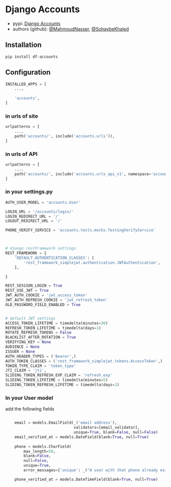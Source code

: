 # Django Accounts

* pypi: [Django Accounts](https://pypi.org/project/django-accounts/)
* authors (github): [@MahmoudNasser](https://github.com/elMeniwy), [@SohaybeKhaled](https://github.com/Sohype-Khaled)

## Installation
```cd
pip install df-accounts
```

## Configuration

```python
INSTALLED_APPS = [
    ...,
    
    'accounts',
]
```


### in urls of site
```python
urlpatterns = [
    ....
    path('accounts/', include('accounts.urls')),
]
```


### in urls of API
```python
urlpatterns = [
    ....
    path('accounts/', include('accounts.urls_api_v1', namespace='accounts')),
]
```


### in your settings.py
```python
AUTH_USER_MODEL = 'accounts.User'

LOGIN_URL = '/accounts/login/'
LOGIN_REDIRECT_URL = '/'
LOGOUT_REDIRECT_URL = '/'

PHONE_VERIFY_SERVICE = 'accounts.tests.mocks.TestingVerifyService'



# django restFramework settings
REST_FRAMEWORK = {
    'DEFAULT_AUTHENTICATION_CLASSES': [
        'rest_framework_simplejwt.authentication.JWTAuthentication',
    ],

}

REST_SESSION_LOGIN = True
REST_USE_JWT = True
JWT_AUTH_COOKIE = 'jwt_access_token'
JWT_AUTH_REFRESH_COOKIE = 'jwt_refresh_token'
OLD_PASSWORD_FIELD_ENABLED = True


# default JWT settings
ACCESS_TOKEN_LIFETIME = timedelta(minutes=30)
REFRESH_TOKEN_LIFETIME = timedelta(days=1)
ROTATE_REFRESH_TOKENS = False
BLACKLIST_AFTER_ROTATION = True
VERIFYING_KEY = None
AUDIENCE = None
ISSUER = None
AUTH_HEADER_TYPES = ('Bearer',)
AUTH_TOKEN_CLASSES = ('rest_framework_simplejwt.tokens.AccessToken',)
TOKEN_TYPE_CLAIM = 'token_type'
JTI_CLAIM = 'jti',
SLIDING_TOKEN_REFRESH_EXP_CLAIM = 'refresh_exp'
SLIDING_TOKEN_LIFETIME = timedelta(minutes=5)
SLIDING_TOKEN_REFRESH_LIFETIME = timedelta(days=1)

```


### In your User model

add the following fields

```python

    email = models.EmailField(_('email address'),
                              validators=[email_validator],
                              unique=True, blank=False, null=False)
    email_verified_at = models.DateField(blank=True, null=True)
    
    phone = models.CharField(
        max_length=50,
        blank=False,
        null=False,
        unique=True,
        error_messages={'unique': _("A user with that phone already exists.")})

    phone_verified_at = models.DateTimeField(blank=True, null=True)

```
